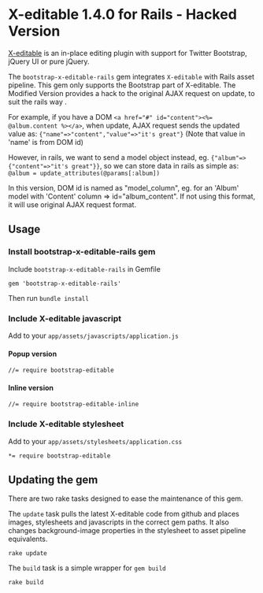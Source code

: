 # X-editable 1.4.0 for Rails - Hacked Version

[X-editable](https://github.com/vitalets/x-editable) is an in-place editing plugin with support for Twitter Bootstrap, jQuery UI or pure jQuery.

The `bootstrap-x-editable-rails` gem integrates `X-editable` with Rails asset pipeline. This gem only supports the Bootstrap part of X-editable. The Modified Version provides a hack to the original AJAX request on update, to suit the rails way .

For example, if you have a DOM ``<a href="#" id="content"><%= @album.content %></a>``, when update, AJAX request sends the updated value as: ``{"name"=>"content","value"=>"it's great"}`` (Note that value in 'name' is from DOM id)

However, in rails, we want to send a model object instead, eg. ``{"album"=> {"content"=>"it's great"}}``, so we can store data in rails as simple as: `` @album = update_attributes(@params[:album]) ``

In this version, DOM id is named as "model_column", eg. for an 'Album' model with 'Content' column =>  id="album_content". If not using this format, it will use original AJAX request format.

## Usage

### Install bootstrap-x-editable-rails gem

Include `bootstrap-x-editable-rails` in Gemfile

    gem 'bootstrap-x-editable-rails'

Then run `bundle install`

### Include X-editable javascript

Add to your `app/assets/javascripts/application.js`

#### Popup version

    //= require bootstrap-editable

#### Inline version

    //= require bootstrap-editable-inline

### Include X-editable stylesheet

Add to your `app/assets/stylesheets/application.css`

    *= require bootstrap-editable

## Updating the gem
There are two rake tasks designed to ease the maintenance of this gem.

The `update` task pulls the latest X-editable code from github and places images, stylesheets and javascripts in the correct gem paths. It also changes background-image properties in the stylesheet to asset pipeline equivalents.

	rake update
	
The `build` task is a simple wrapper for `gem build`
	
	rake build
